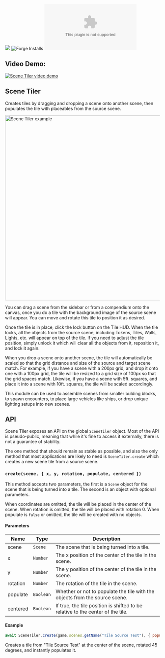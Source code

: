 ![](https://img.shields.io/badge/Foundry-v0.8.9-informational)
![Forge Installs](https://img.shields.io/badge/dynamic/json?label=Forge%20Installs&query=package.installs&suffix=%25&url=https%3A%2F%2Fforge-vtt.com%2Fapi%2Fbazaar%2Fpackage%2Fscene-tiler&colorB=4aa94a)
![Latest Release Download Count](https://img.shields.io/github/downloads/zeel01/scene-tiler/latest/scene-tiler.zip)

## Video Demo:

[![Scene Tiler video demo](https://img.youtube.com/vi/OtI9QOsZFa8/0.jpg)](https://www.youtube.com/watch?v=OtI9QOsZFa8)
## Scene Tiler

Creates tiles by dragging and dropping a scene onto another scene, then populates the tile with placeables from the source scene.

<img src="scene-tiler_004.gif" width="600" alt="Scene Tiler example">

You can drag a scene from the sidebar or from a compendium onto the canvas, once you do a tile with the background image of the source scene will appear. You can move and rotate this tile to position it as desired.

Once the tile is in place, click the lock button on the Tile HUD. When the tile locks, all the objects from the source scene, including Tokens, Tiles, Walls, Lights, etc. will appear on top of the tile. If you need to adjust the tile position, simply unlock it which will clear all the objects from it, reposition it, and lock it again.

When you drop a scene onto another scene, the tile will automatically be scaled so that the grid distance and size of the source and target scene match. For example, if you have a scene with a 200px grid, and drop it onto one with a 100px grid, the tile will be resized to a grid size of 100px so that the grid spaces match. Likewise, if you have a scene with 5ft. squares, and place it into a scene with 10ft. squares, the tile will be scaled accordingly.

This module can be used to assemble scenes from smaller bulding blocks, to spawn encounters, to place large vehicles like ships, or drop unique lighting setups into new scenes.

## API

Scene Tiler exposes an API on the global `SceneTiler` object. Most of the API is pseudo-public, meaning that while it's fine to access it externally, there is not a guarantee of stability.

The one method that should remain as stable as possible, and also the only method that most applications are likely to need is `SceneTiler.create` which creates a new scene tile from a source scene.

### `create(scene, { x, y, rotation, populate, centered })`

This method accepts two parameters, the first is a `Scene` object for the scene that is being turned into a tile. The second is an object with optional parameters.

When coordinates are omitted, the tile will be placed in the center of the scene. When rotation is omitted, the tile will be placed with rotation 0. When populate is `false` or omitted, the tile will be created with no objects.

#### Parameters

| Name | Type | Description |
| ---- | ---- | ----------- |
| scene | `Scene` | The scene that is being turned into a tile. |
| x | `Number` | The x position of the center of the tile in the scene. |
| y | `Number` | The y position of the center of the tile in the scene. |
| rotation | `Number` | The rotation of the tile in the scene. |
| populate | `Boolean` | Whether or not to populate the tile with the objects from the source scene. |
| centered | `Boolean` | If true, the tile position is shifted to be relative to the center of the tile. |

#### Example

```js
await SceneTiler.create(game.scenes.getName("Tile Source Test"), { populate: true, rotation: 45 })
```

Creates a tile from "Tile Source Test" at the center of the scene, rotated 45 degrees, and instantly populates it.